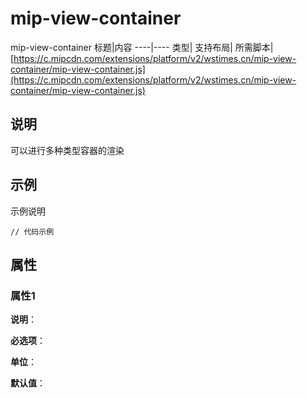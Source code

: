 # mip-view-container

mip-view-container
标题|内容
----|----
类型|
支持布局|
所需脚本| [https://c.mipcdn.com/extensions/platform/v2/wstimes.cn/mip-view-container/mip-view-container.js](https://c.mipcdn.com/extensions/platform/v2/wstimes.cn/mip-view-container/mip-view-container.js)

## 说明

可以进行多种类型容器的渲染

## 示例

示例说明

```
// 代码示例
```

## 属性

### 属性1

**说明**：

**必选项**：

**单位**：

**默认值**：